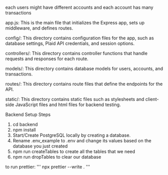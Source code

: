 each users might have different accounts
and each account has many transactions

app.js: This is the main file that initializes the Express app, sets up middleware, and defines routes.

config/: This directory contains configuration files for the app, such as database settings, Plaid API credentials, and session options.

controllers/: This directory contains controller functions that handle requests and responses for each route.

models/: This directory contains database models for users, accounts, and transactions.

routes/: This directory contains route files that define the endpoints for the API.

static/: This directory contains static files such as stylesheets and client-side JavaScript files and html files for backend testing.

Backend Setup Steps

1. cd backend
2. npm install
3. Start/Create PostgreSQL locally by creating a database.
4. Rename .env_example to .env and change its values based on the database you just created
5. npm run createTables to create all the tables that we need
6. npm run dropTables to clear our database

to run prettier:
'''
npx prettier --write .
'''
